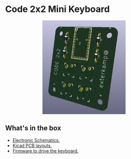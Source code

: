 # Code 2x2 Mini Keyboard

<p align="center">
  <img src="3d_render.JPG" alt="Lighthouse logo" height="300">
</p>

## What's in the box

* [Electronic Schematics.](mini_keeb.sch) 
* [Kicad PCB layouts.](mini_keeb.kicad_pcb) 
* [Firmware to drive the keyboard.](2x2_firmware.ino) 
